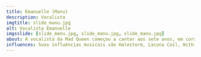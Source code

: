 ```yaml
---
title: Emanuelle (Manu)
description: Vocalista
imgtitle: slide_manu.jpg
alt: Vocalista Emanuelle
imgsslide: [slide_manu.jpg, slide_manu.jpg, slide_manu.jpg]
about: A vocalista da Mad Queen começou a cantar aos sete anos, em corais. Iniciou seus estudos em técnica vocal de canto popular brasileiro e começou a participar de festivais de canto, além de se apresentar como solista em casamentos, formaturas e festas. O amor pela música erudita emergiu quando, aos 18 anos, iniciou seus estudos em canto lírico, no Conservatório Dramático Musical Maestro Paulino Martins Alves, em Ponta Grossa, no Paraná, referência no Estado. Na cidade, participou de duas bandas de heavy metal. Em 2009, Emanuelle mudou- se para Florianópolis. Participou do coro da Orquestra Sinfônica do Estado de Santa Catarina e da adaptação da peça Fantasma da Ópera, organizada pela UDESC. Tocou em bares e casas noturnas da cidade, com dueto voz e violão. Em 2013, iniciou estudos na Escola Livre de Música, e, em 2016, fez aulas com o voice couch Fernando Zimmermann. Apaixonada pelo rock, Manu aprofundou- se, no mesmo ano, nos estudos de drives vocais com o professor Ariel Coelho, referência na técnica. Foi vocalista das bandas Full Drive, Manu & Os Elles, Na Pilha e participa do projeto acústico Sync Trio.
influences: Suas influências musicais são Halestorm, Lacuna Coil, Within Temptation, Ozzy, Iron Maiden, Dream Theater, Deep Purple.
---
```

